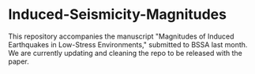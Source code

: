 # Induced-Seismicity-Magnitudes
This repository accompanies the manuscript "Magnitudes of Induced Earthquakes in Low-Stress Environments," submitted to BSSA last month. 
We are currently updating and cleaning the repo to be released with the paper. 
